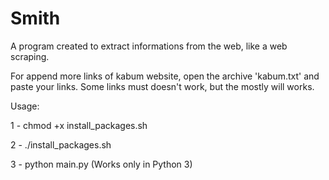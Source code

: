 # Smith

A program created to extract informations from the web, like a web scraping.

For append more links of kabum website, open the archive 'kabum.txt' and paste your links.
Some links must doesn't work, but the mostly will works.

Usage:

1 - chmod +x install_packages.sh

2 - ./install_packages.sh

3 - python main.py (Works only in Python 3)
